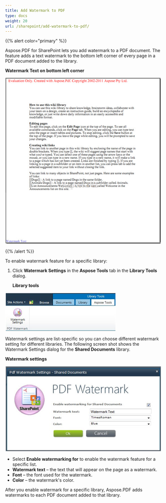 ```yaml
---
title: Add Watermark to PDF
type: docs
weight: 20
url: /sharepoint/add-watermark-to-pdf/
---
```


{{% alert color="primary" %}} 

Aspose.PDF for SharePoint lets you add watermark to a PDF document. The feature adds a text watermark to the bottom left corner of every page in a PDF document added to the library. 

**Watermark Text on bottom left corner** 

![todo:image_alt_text](add-watermark-to-pdf_1.jpg)

{{% /alert %}} 

To enable watermark feature for a specific library:

1. Click **Watermark Settings** in the **Aspose Tools** tab in the **Library Tools** dialog. 

   **Library tools** 

![todo:image_alt_text](add-watermark-to-pdf_2.jpg)

Watermark settings are list-specific so you can choose different watermark setting for different libraries. The following screen shot shows the Watermark Settings dialog for the **Shared Documents** library. 

**Watermark settings** 

![todo:image_alt_text](add-watermark-to-pdf_3.jpg)

- Select **Enable watermarking for** to enable the watermark feature for a specific list.
- **Watermark text** – the text that will appear on the page as a watermark.
- **Font** – the font used for the watermark.
- **Color** – the watermark's color.

After you enable watermark for a specific library, Aspose.PDF adds watermarks to each PDF document added to that library.
